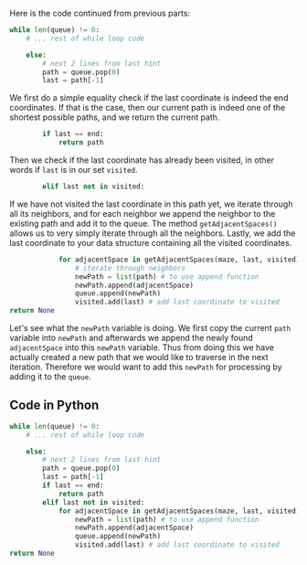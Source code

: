<!--title={Searching Implemented}-->

<!--concepts={if_stmts.mdx,for_loops.mdx,lists.mdx,indexing_lists.mdx}-->

<!--badges={Algorithms:25,Python:5}-->

Here is the code continued from previous parts:

```python
while len(queue) != 0:
    # ... rest of while loop code

    else:
        # next 2 lines from last hint
        path = queue.pop(0)
        last = path[-1]
```

We first do a simple equality check if the last coordinate is indeed the end
coordinates. If that is the case, then our current path is indeed one of the
shortest possible paths, and we return the current path.

```python
        if last == end:
            return path
```

Then we check if the last coordinate has already been visited, in other words if
`last` is in our set `visited`.

```python
		elif last not in visited:
```

If we have not visited the last coordinate in this path yet, we iterate through
all its neighbors, and for each neighbor we append the neighbor to the existing
path and add it to the queue. The method `getAdjacentSpaces()` allows us to very
simply iterate through all the neighbors. Lastly, we add the last coordinate to
your data structure containing all the visited coordinates.

```python
			for adjacentSpace in getAdjacentSpaces(maze, last, visited):
        		# iterate through neighbors
                newPath = list(path) # to use append function
                newPath.append(adjacentSpace)
                queue.append(newPath)
                visited.add(last) # add last coordinate to visited
return None
```

Let's see what the `newPath` variable is doing. We first copy the current `path`
variable into `newPath` and afterwards we append the newly found `adjacentSpace`
into this `newPath` variable. Thus from doing this we have actually created a
new path that we would like to traverse in the next iteration. Therefore we
would want to add this `newPath` for processing by adding it to the `queue`.

## Code in Python

```python
while len(queue) != 0:
    # ... rest of while loop code

    else:
        # next 2 lines from last hint
        path = queue.pop(0)
        last = path[-1]
        if last == end:
            return path
        elif last not in visited:
            for adjacentSpace in getAdjacentSpaces(maze, last, visited): # iterate through neighbors
                newPath = list(path) # to use append function
                newPath.append(adjacentSpace)
                queue.append(newPath)
                visited.add(last) # add last coordinate to visited
return None
```
